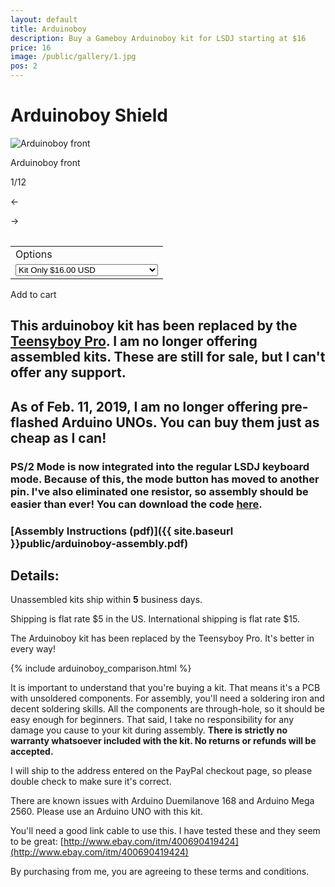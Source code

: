 ```yaml
---
layout: default
title: Arduinoboy
description: Buy a Gameboy Arduinoboy kit for LSDJ starting at $16
price: 16
image: /public/gallery/1.jpg
pos: 2
---
```

# Arduinoboy Shield

<div class="gallery">
	<img src="{{ site.baseurl }}public/gallery/1.jpg" alt="Arduinoboy front" id="gallery_image" onclick="cycle(1); return false;">
	<p id="gallery_subtitle">Arduinoboy front</p>
	<p id="gallery_pos_text">1/12</p>
	<div id="gallery_nav">
		<p id="gallery_nav_left" onclick="cycle(0); return false;">←</p>
		<p id="gallery_nav_right" onclick="cycle(1); return false;">→</p>
	</div>
</div>

<table>
<form id="paypal" target="paypal" action="https://www.paypal.com/cgi-bin/webscr" method="post">
<input type="hidden" name="cmd" value="_s-xclick">
<input type="hidden" name="hosted_button_id" value="WBS4S4LX4WLSW">
<table class="checkout-table">
<tr><td><input type="hidden" name="on0" value="Options">Options</td></tr><tr><td><select name="os0">
	<option value="Kit Only">Kit Only $16.00 USD</option>
	<option value="Kit Only (w/ PS2 jack)">Kit Only (w/ PS2 jack) $17.00 USD</option>
</select> </td></tr>
</table>
<input type="hidden" name="currency_code" value="USD">
</form>
</table>

<div class="addToCart noselect" onclick="addToCart()">
  Add to cart
</div>

## This arduinoboy kit has been replaced by the [Teensyboy Pro](https://catskullelectronics.com/teensyboypro). I am no longer offering assembled kits. These are still for sale, but I can't offer any support.

## As of Feb. 11, 2019, I am no longer offering pre-flashed Arduino UNOs. You can buy them just as cheap as I can!

### PS/2 Mode is now integrated into the regular LSDJ keyboard mode. Because of this, the mode button has moved to another pin. I've also eliminated one resistor, so assembly should be easier than ever! You can download the code [here](https://github.com/catskull/Arduinoboy/archive/master.zip).

### [Assembly Instructions (pdf)]({{ site.baseurl }}public/arduinoboy-assembly.pdf)

## Details:

Unassembled kits ship within **5** business days.

Shipping is flat rate $5 in the US. International shipping is flat rate $15.

The Arduinoboy kit has been replaced by the Teensyboy Pro. It's better in every way!

{% include arduinoboy_comparison.html %}

It is important to understand that you're buying a kit. That means it's a PCB with unsoldered components. For assembly,  you'll need a soldering iron and decent soldering skills. All the components are through-hole, so it should be easy enough for beginners. That said, I take no responsibility for any damage you cause to your kit during assembly. **There is strictly no warranty whatsoever included with the kit. No returns or refunds will be accepted.**

I will ship to the address entered on the PayPal checkout page, so please double check to make sure it's correct.

There are known issues with Arduino Duemilanove 168 and Arduino Mega 2560. Please use an Arduino UNO with this kit.

You'll need a good link cable to use this. I have tested these and they seem to be great: [http://www.ebay.com/itm/400690419424](http://www.ebay.com/itm/400690419424)

By purchasing from me, you are agreeing to these terms and conditions.

<script src="{{ site.baseurl }}public/js/scripts.js"></script>
